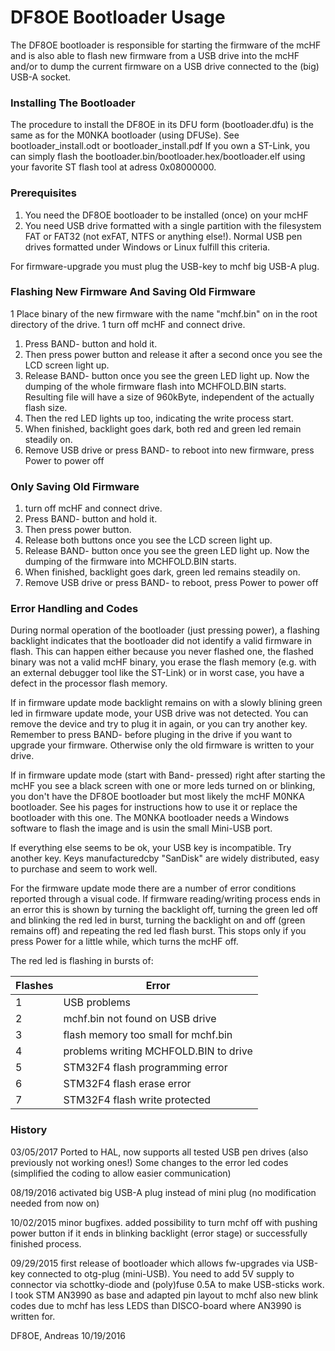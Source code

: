 # DF8OE Bootloader Usage


The DF8OE bootloader is responsible for starting the firmware of the mcHF and is also able to flash new firmware from a USB drive into the mcHF and/or to dump the current firmware on a USB drive connected to the (big) USB-A socket. 

### Installing The Bootloader

The procedure to install the DF8OE in its DFU form (bootloader.dfu) is the same as for the M0NKA bootloader (using DFUSe). See bootloader\_install.odt or bootloader\_install.pdf 
If you own a ST-Link, you can simply flash the bootloader.bin/bootloader.hex/bootloader.elf using your favorite ST flash tool at adress 0x08000000.

### Prerequisites

1. You need the DF8OE bootloader to be installed (once) on your mcHF
1. You need USB drive formatted with a single partition with the filesystem FAT or FAT32 (not exFAT, NTFS or anything else!). Normal USB pen drives formatted under Windows or Linux fulfill this criteria.


For firmware-upgrade you must plug the USB-key to mchf
big USB-A plug.

### Flashing New Firmware And Saving Old Firmware

1 Place binary of the new firmware with the name "mchf.bin" on in the root directory of the drive.
1 turn off mcHF and connect drive.
1. Press BAND- button and hold it. 
1. Then press power button and release it after a second once you see the LCD screen light up. 
1. Release BAND- button once you see the green LED light up. Now the dumping of the whole firmware flash into MCHFOLD.BIN starts. Resulting file will have a size of 960kByte, independent of the actually flash size. 
1. Then the red LED lights up too, indicating the write process start. 
1. When finished, backlight goes dark, both red and green led remain steadily on.
1. Remove USB drive or press BAND- to reboot into new firmware, press Power to power off

### Only Saving Old Firmware
1. turn off mcHF and connect drive.
1. Press BAND- button and hold it. 
1. Then press power button.
1. Release both buttons once you see the LCD screen light up. 
1. Release BAND- button once you see the green LED light up. Now the dumping of the firmware into MCHFOLD.BIN starts.
1. When finished, backlight goes dark, green led remains steadily on.
1. Remove USB drive or press BAND- to reboot, press Power to power off


### Error Handling and Codes
During normal operation of the bootloader (just pressing power), a flashing backlight indicates 
that the bootloader did not identify a valid firmware in flash. This can happen either because you 
never flashed one, the flashed binary was not a valid mcHF binary, you erase the flash memory (e.g. 
with an external debugger tool like the ST-Link) or in worst case, you have a defect in the processor 
flash memory.

If in firmware update mode backlight remains on with a slowly blining green led in firmware update mode, your USB drive was not detected.
You can remove the device and try to plug it in again, or you can try another key. Remember to press BAND- before pluging in the drive if you want to upgrade your firmware. Otherwise only the old firmware is written to your drive.

If in firmware update mode (start with Band- pressed) right after starting the mcHF you see a black screen with one or more leds turned on or blinking, you don't have the DF8OE bootloader but most likely the mcHF M0NKA bootloader. See his pages for instructions how to use it or replace the bootloader with this one. The M0NKA bootloader needs a Windows software to flash the image and is usin the small Mini-USB port.

If everything else seems to be ok, your USB key is incompatible. Try another key. 
Keys manufacturedcby "SanDisk" are widely distributed, easy to purchase and seem 
to work well. 

For the firmware update mode there are a number of error conditions reported through a visual code.
If firmware reading/writing process ends in an error this is shown by turning the backlight off, 
turning the green led off and blinking the red led in burst, turning the backlight on and off (green remains off) and repeating the red led flash burst. This stops only if you press Power for a little while, which turns the mcHF off.
 

The red led is flashing in bursts of:

|Flashes|  Error                            	|
|-------|---------------------------------------|
|1		|USB problems							|
|2 		|mchf.bin not found on USB drive		|
|3		|flash memory too small for mchf.bin	|
|4		|problems writing MCHFOLD.BIN to drive	|
|5		|STM32F4 flash programming error		|
|6		|STM32F4 flash erase error				|
|7		|STM32F4 flash write protected			|


### History

03/05/2017
Ported to HAL, now supports all tested USB pen drives (also previously not working ones!)
Some changes to the error led codes (simplified the coding to allow easier communication)

08/19/2016
activated big USB-A plug instead of mini plug (no modification needed
from now on)

10/02/2015
minor bugfixes.
added possibility to turn mchf off with pushing power button if it
ends in blinking backlight (error stage) or successfully finished
process.

09/29/2015
first release of bootloader which allows fw-upgrades via USB-key
connected to otg-plug (mini-USB). You need to add 5V supply to
connector via schottky-diode and (poly)fuse 0.5A to make
USB-sticks work.
I took STM AN3990 as base and adapted pin layout to mchf also
new blink codes due to mchf has less LEDS than DISCO-board where
AN3990 is written for.

DF8OE, Andreas						10/19/2016